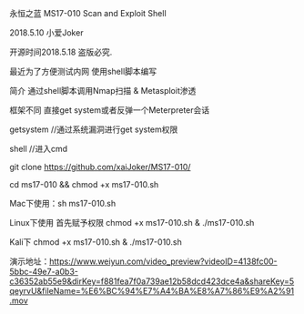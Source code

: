 永恒之蓝  MS17-010 Scan and Exploit Shell 

2018.5.10 小爱Joker 

开源时间2018.5.18 盗版必究.

最近为了方便测试内网 使用shell脚本编写 

简介
通过shell脚本调用Nmap扫描 & Metasploit渗透 

框架不同 直接get system或者反弹一个Meterpreter会话 

getsystem //通过系统漏洞进行get system权限  

shell //进入cmd

git clone https://github.com/xaiJoker/MS17-010/

cd ms17-010 && chmod +x ms17-010.sh

Mac下使用：sh ms17-010.sh

Linux下使用 首先赋予权限 chmod +x ms17-010.sh & ./ms17-010.sh

Kali下 chmod +x ms17-010.sh & ./ms17-010.sh

演示地址：https://www.weiyun.com/video_preview?videoID=4138fc00-5bbc-49e7-a0b3-c36352ab55e9&dirKey=f881fea7f0a739ae12b58dcd423dce4a&shareKey=5qeyrvU&fileName=%E6%BC%94%E7%A4%BA%E8%A7%86%E9%A2%91.mov
